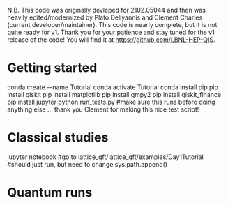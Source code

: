 N.B. This code was originally devleped for 2102.05044 and then was heavily edited/modernized by Plato Deliyannis and Clement Charles (current developer/maintainer).  This code is nearly complete, but it is not quite ready for v1.  Thank you for your patience and stay tuned for the v1 release of the code!  You will find it at https://github.com/LBNL-HEP-QIS.

# Getting started

  conda create --name Tutorial
  conda activate Tutorial
  conda install pip
  pip install qiskit
  pip install matplotlib
  pip install gmpy2
  pip install qiskit_finance
  pip install jupyter
  python run_tests.py  #make sure this runs before doing anything else ... thank you Clement for making this nice test script!

# Classical studies

  jupyter notebook
  #go to lattice_qft/lattice_qft/examples/Day1Tutorial
  #should just run, but need to change sys.path.append(<path to QFT_Dev from current directory>)

# Quantum runs

